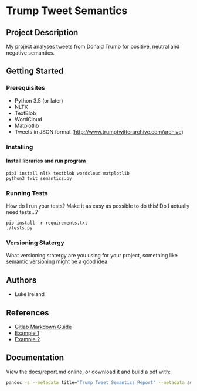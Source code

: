 # Trump Tweet Semantics

## Project Description
My project analyses tweets from Donald Trump for positive, neutral and negative semantics. 

## Getting Started

### Prerequisites
* Python 3.5 (or later)
* NLTK
* TextBlob
* WordCloud
* Matplotlib
* Tweets in JSON format (http://www.trumptwitterarchive.com/archive)

### Installing

#### Install libraries and run program

```
pip3 install nltk textblob wordcloud matplotlib
python3 twit_semantics.py
```

### Running Tests
How do I run your tests? Make it as easy as possible to do this! 
Do I actually need tests...?

```
pip install -r requirements.txt
./tests.py
```

### Versioning Statergy
What versioning statergy are you using for your project, something like [semantic versioning](https://semver.org/) might be a good idea.

## Authors
* Luke Ireland

## References
* [Gitlab Markdown Guide](https://docs.gitlab.com/ee/user/markdown.html)
* [Example 1](https://github.com/erasmus-without-paper/ewp-specs-sec-intro/tree/v2.0.2)
* [Example 2](https://github.com/erasmus-without-paper/ewp-specs-architecture/tree/v1.10.0)

## Documentation
View the docs/report.md online, or download it and build a pdf with:

```zsh
pandoc -s --metadata title="Trump Tweet Semantics Report" --metadata author="Luke Ireland" docs/report.md --pdf-engine=xelatex -o report.pdf
```
